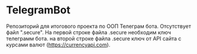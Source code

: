 # TelegramBot
Репозиторий для итогового проекта по ООП Телеграм бота.
Отсутствует файл ".secure".
На первой строке файла .secure необходим ключ телеграмм бота.
на второй строке файла .secure ключ от API сайта с курсами валют (https://currencyapi.com).
